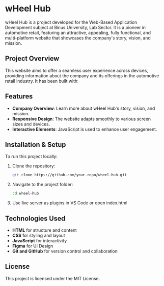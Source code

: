 # wHeel Hub

wHeel Hub is a project developed for the Web-Based Application Development subject at Binus University, Lab Sector. It is a pioneer in automotive retail, featuring an attractive, appealing, fully functional, and multi-platform website that showcases the company's story, vision, and mission.

## Project Overview

This website aims to offer a seamless user experience across devices, providing information about the company and its offerings in the automotive retail industry. It has been built with:

## Features

- **Company Overview**: Learn more about wHeel Hub's story, vision, and mission.
- **Responsive Design**: The website adapts smoothly to various screen sizes and devices.
- **Interactive Elements**: JavaScript is used to enhance user engagement.
  
## Installation & Setup

To run this project locally:

1. Clone the repository:

   ```bash
   git clone https://github.com/your-repo/wheel-hub.git

2. Navigate to the project folder:
   ```bash
   cd wheel-hub

3. Use live server as plugins in VS Code or open index.html


## Technologies Used
- **HTML** for structure and content
- **CSS** for styling and layout
- **JavaScript** for interactivity
- **Figma** for UI Design
- **Git and GitHub** for version control and collaboration

## License
This project is licensed under the MIT License.
